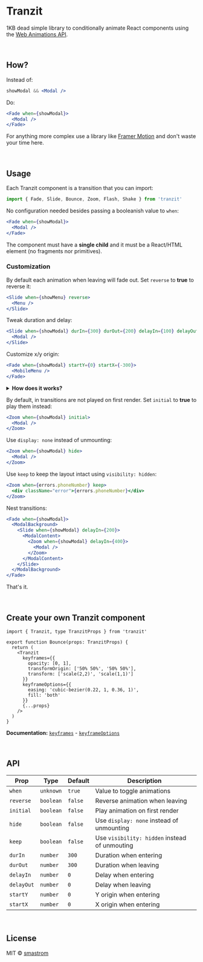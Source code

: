 # Tranzit

1KB dead simple library to conditionally animate React components using the [Web Animations API](https://developer.mozilla.org/en-US/docs/Web/API/Web_Animations_API).

<br />

## How?

Instead of:

```jsx
showModal && <Modal />
```

Do:

```jsx
<Fade when={showModal}>
  <Modal />
</Fade>
```

For anything more complex use a library like [Framer Motion](https://www.framer.com/motion/) and don't waste your time here.

<br />

## Usage

Each Tranzit component is a transition that you can import:

```js
import { Fade, Slide, Bounce, Zoom, Flash, Shake } from 'tranzit'
```

No configuration needed besides passing a booleanish value to `when`:

```jsx
<Fade when={showModal}>
  <Modal />
</Fade>
```

The component must have a **single child** and it must be a React/HTML element (no fragments nor primitives).

### Customization

By default each animation when leaving will fade out. Set `reverse` to **true** to reverse it:

```jsx
<Slide when={showMenu} reverse>
  <Menu />
</Slide>
```

Tweak duration and delay:

```jsx
<Slide when={showModal} durIn={300} durOut={200} delayIn={100} delayOut={0}>
  <Modal />
</Slide>
```

Customize x/y origin:

```jsx
<Fade when={showModal} startY={0} startX={-300}>
  <MobileMenu />
</Fade>
```

<details>
  <summary><strong>How does it works?</strong></summary>
  <br />
  If transform is already set, it will add/replace translateY/translateX values only to the first keyframe. If not, it will add transform properties to both first and last keyframes.

  <br />
</details>

By default, in transitions are not played on first render. Set `initial` to **true** to play them instead:

```jsx
<Zoom when={showModal} initial>
  <Modal />
</Zoom>
```

Use `display: none` instead of unmounting:

```jsx
<Zoom when={showModal} hide>
  <Modal />
</Zoom>
```

Use `keep` to keep the layout intact using `visibility: hidden`:

```jsx
<Zoom when={errors.phoneNumber} keep>
  <div className="error">{errors.phoneNumber}</div>
</Zoom>
```

Nest transitions:

```jsx
<Fade when={showModal}>
  <ModalBackground>
    <Slide when={showModal} delayIn={200}>
      <ModalContent>
        <Zoom when={showModal} delayIn={400}>
          <Modal />
        </Zoom>
      </ModalContent>
    </Slide>
  </ModalBackground>
</Fade>
```

That's it.

<br />

## Create your own Tranzit component

```tsx
import { Tranzit, type TranzitProps } from 'tranzit'

export function Bounce(props: TranzitProps) {
  return (
    <Tranzit
      keyframes={{
        opacity: [0, 1],
        transformOrigin: ['50% 50%', '50% 50%'],
        transform: ['scale(2,2)', 'scale(1,1)']
      }}
      keyframeOptions={{
        easing: 'cubic-bezier(0.22, 1, 0.36, 1)',
        fill: 'both'
      }}
      {...props}
    />
  )
}
```

**Documentation:** [`keyframes`](https://developer.mozilla.org/en-US/docs/Web/API/Web_Animations_API/Keyframe_Formats) - [`keyframeOptions`](https://developer.mozilla.org/en-US/docs/Web/API/KeyframeEffect/KeyframeEffect#parameters)

<br />

## API

| Prop       | Type      | Default | Description                                   |
| ---------- | --------- | ------- | --------------------------------------------- |
| `when`     | `unknown` | `true`  | Value to toggle animations                    |
| `reverse`  | `boolean` | `false` | Reverse animation when leaving                |
| `initial`  | `boolean` | `false` | Play animation on first render                |
| `hide`     | `boolean` | `false` | Use `display: none` instead of unmounting     |
| `keep`     | `boolean` | `false` | Use `visibility: hidden` instead of unmouting |
| `durIn`    | `number`  | `300`   | Duration when entering                        |
| `durOut`   | `number`  | `300`   | Duration when leaving                         |
| `delayIn`  | `number`  | `0`     | Delay when entering                           |
| `delayOut` | `number`  | `0`     | Delay when leaving                            |
| `startY`   | `number`  | `0`     | Y origin when entering                        |
| `startX`   | `number`  | `0`     | X origin when entering                        |

<br />

## License

MIT © [smastrom](https://github.com/smastrom)
